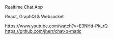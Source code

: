 Realtime Chat App

React, GraphQl & Websocket

https://www.youtube.com/watch?v=E3NHd-PkLrQ
https://github.com/jherr/chat-o-matic
